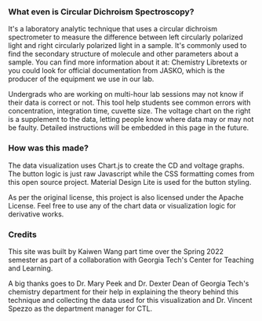 ### What even is Circular Dichroism Spectroscopy?
It's a laboratory analytic technique that uses a circular dichroism spectrometer to measure the difference between left circularly polarized light and right circularly polarized light in a sample. It's commonly used to find the secondary structure of molecule and other parameters about a sample. You can find more information about it at: Chemistry Libretexts or you could look for official documentation from JASKO, which is the producer of the equipment we use in our lab.

Undergrads who are working on multi-hour lab sessions may not know if their data is correct or not. This tool help students see common errors with concentration, integration time, cuvette size. The voltage chart on the right is a supplement to the data, letting people know where data may or may not be faulty. Detailed instructions will be embedded in this page in the future.

### How was this made?
The data visualization uses Chart.js to create the CD and voltage graphs. The button logic is just raw Javascript while the CSS formatting comes from this open source project. Material Design Lite is used for the button styling.

As per the original license, this project is also licensed under the Apache License. Feel free to use any of the chart data or visualization logic for derivative works.

### Credits
This site was built by Kaiwen Wang part time over the Spring 2022 semester as part of a collaboration with Georgia Tech's Center for Teaching and Learning.

A big thanks goes to Dr. Mary Peek and Dr. Dexter Dean of Georgia Tech's chemistry department for their help in explaining the theory behind this technique and collecting the data used for this visualization and Dr. Vincent Spezzo as the department manager for CTL.
